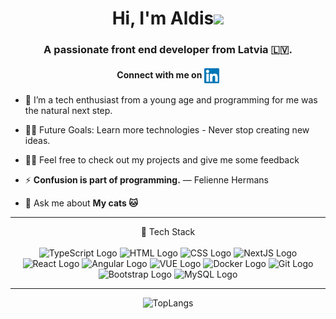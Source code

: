 <h1 align="center">Hi, I'm Aldis<img width="30px" src="https://raw.githubusercontent.com/iampavangandhi/iampavangandhi/master/gifs/Hi.gif"></h1>

<h3 font-size="20" align="center">A passionate front end developer from Latvia 🇱🇻.</h3>
<h4 align="center">
  Connect with me on
  <a href="https://www.linkedin.com/in/dhanola/" target="_blank">
  <img align="center" alt="Rahul Dhanola | Linkedin" width="24px" src="https://github.com/SatYu26/SatYu26/blob/master/Assets/Linkedin.svg" />
  </a>
</h4>

- 🌱 I’m a tech enthusiast from a young age and programming for me was the natural next step.

- 💪🏼 Future Goals: Learn more technologies - Never stop creating new ideas.

- 👨‍💻 Feel free to check out my projects and give me some feedback 

- ⚡ **Confusion is part of programming.** ― Felienne Hermans

- 💬 Ask me about **My cats 🐱**


---

<p align="center">
  🧰 Tech Stack
  <br/>
    <br/>
<img src="https://cdn.worldvectorlogo.com/logos/typescript.svg" alt="TypeScript Logo" width="50" height="50"/>
  <img src="https://cdn.worldvectorlogo.com/logos/html-1.svg" alt="HTML Logo" width="50" height="50"/>
  <img src="https://cdn.worldvectorlogo.com/logos/css-3.svg" alt="CSS Logo" width="50" height="50"/>
  <img src="https://cdn.worldvectorlogo.com/logos/next-js.svg" alt="NextJS Logo" width="50" height="50"/>
  <img src="https://cdn.worldvectorlogo.com/logos/react-2.svg" alt="React Logo" width="50" height="50"/>
  <img src="https://cdn.worldvectorlogo.com/logos/angular-icon-1.svg" alt="Angular Logo" width="50" height="50"/>
  <img src="https://cdn.worldvectorlogo.com/logos/vue-9.svg" alt="VUE Logo" width="50" height="50"/>
  <img src="https://cdn.worldvectorlogo.com/logos/docker-4.svg" alt="Docker Logo" width="50" height="50"/>
  <img src="https://cdn.worldvectorlogo.com/logos/git-icon.svg" alt="Git Logo" width="50" height="50"/>
  <img src="https://cdn.worldvectorlogo.com/logos/bootstrap-5-1.svg" alt="Bootstrap Logo" width="50" height="50"/>
  <img src="https://cdn.worldvectorlogo.com/logos/mysql-logo.svg" alt="MySQL Logo" width="50" height="50"/>
</p>
<hr/>
<div align="center">
  <img src="https://github-readme-stats.vercel.app/api/top-langs/?username=aldisbutn" alt="TopLangs" width="300" height="300"/>
</div>








